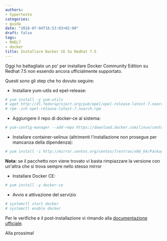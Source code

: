 ```yaml
---
authors:
- hypertesto
categories:
- guida
date: "2018-07-04T16:53:03+02:00"
draft: false
tags:
- RHEL7
- docker
title: Installare Docker CE Su Redhat 7.5
---
```


Oggi ho battagliato un po' per installare Docker Community Edition su Redhat 7.5 non essendo ancora ufficialmente supportato.

Questi sono gli step che ho dovuto seguire:

* Installare yum-utils ed epel-release:


```bash
# yum install -y yum-utils
# wget http://dl.fedoraproject.org/pub/epel/epel-release-latest-7.noarch.rpm
# rpm -ivh epel-release-latest-7.noarch.rpm
```

* Aggiungere il repo di docker-ce al sistema:

```bash
# yum-config-manager --add-repo https://download.docker.com/linux/centos/docker-ce.repo
```

* Installare container-selinux (altrimenti l'installazione non prosegue per mancanza della dipendenza):

```bash
# yum install -i http://mirror.centos.org/centos/7/extras/x86_64/Packages/container-selinux-2.55-1.el7.noarch.rpm
```

**Nota:** se il pacchetto non viene trovato vi basta rimpiazzare la versione con un'altra che si trova sempre nello stesso mirror

* Installare Docker CE:

```bash
# yum install -y docker-ce
```

* Avvio e attivazione del servizio

```bash
# systemctl start docker
# systemctl enable docker
```

Per le verifiche e il post-installazione vi rimando alla [documentazione ufficiale](https://docs.docker.com/install/linux/linux-postinstall/).

Alla prossima!
